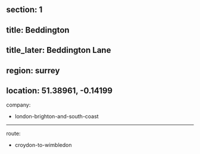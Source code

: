 section: 1
----
title: Beddington
----
title_later: Beddington Lane
----
region: surrey
----
location: 51.38961, -0.14199
----
company:
- london-brighton-and-south-coast
----
route:
- croydon-to-wimbledon
